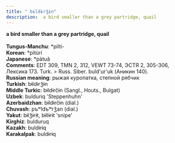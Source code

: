 ```yaml
---
title: " bɨldɨrǯɨn"
description:  a bird smaller than a grey partridge, quail
---
```

<strong> a bird smaller than a grey partridge, quail</strong><br><br>
<strong>Tungus-Manchu</strong>:  *pilti-<br>
<strong>Korean</strong>:  *pìtùrí<br>
<strong>Japanese</strong>:  *pàtuâ<br>
<strong>Comments</strong>:  EDT 309, TMN 2, 312, VEWT 73-74, ЭСТЯ 2, 305-306, Лексика 173. Turk. > Russ. Siber. buld'ur'uk (Аникин 140).<br>
<strong>Russian meaning</strong>:  рыжая куропатка, степной рябчик<br>
<strong>Turkish</strong>:  bɨldɨrǯɨn<br>
<strong>Middle Turkic</strong>:  bɨldɨrčɨn (Sangl., Houts., Bulgat)<br>
<strong>Uzbek</strong>:  bulduriq 'Steppenhuhn'<br>
<strong>Azerbaidzhan</strong>:  bɨldɨrčɨn (dial.)<br>
<strong>Chuvash</strong>:  pъʷldъʷrǯan (dial.)<br>
<strong>Yakut</strong>:  bɨlǯɨrɨt, bɨllɨrɨt 'snipe'<br>
<strong>Kirghiz</strong>:  bulduruq<br>
<strong>Kazakh</strong>:  buldɨrɨq<br>
<strong>Karakalpak</strong>:  buldɨrɨq<br>


